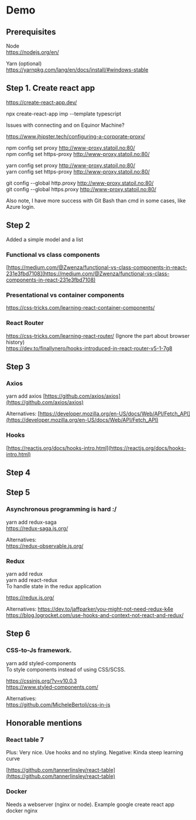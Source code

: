 # Demo  
  
## Prerequisites  
  
Node  
https://nodejs.org/en/  
  
Yarn (optional)   
https://yarnpkg.com/lang/en/docs/install/#windows-stable  
  
## Step 1. Create react app  
  
https://create-react-app.dev/  
  
npx create-react-app imp --template typescript  
  
Issues with connecting and on Equinor Machine?  
  
https://www.jhipster.tech/configuring-a-corporate-proxy/  
  
npm config set proxy http://www-proxy.statoil.no:80/  
npm config set https-proxy http://www-proxy.statoil.no:80/  
  
yarn config set proxy http://www-proxy.statoil.no:80/  
yarn config set https-proxy http://www-proxy.statoil.no:80/  
  
git config --global http.proxy http://www-proxy.statoil.no:80/  
git config --global https.proxy http://www-proxy.statoil.no:80/  
  
Also note, I have more success with Git Bash than cmd in some cases, like Azure login.  
  
  
## Step 2  
Added a simple model and a list  
  
### Functional vs class components
[https://medium.com/@Zwenza/functional-vs-class-components-in-react-231e3fbd7108](https://medium.com/@Zwenza/functional-vs-class-components-in-react-231e3fbd7108)

### Presentational vs  container components  
https://css-tricks.com/learning-react-container-components/  

### React Router  
https://css-tricks.com/learning-react-router/ (Ignore the part about browser history)  
https://dev.to/finallynero/hooks-introduced-in-react-router-v5-1-7g8  
  
  
## Step 3 

### Axios
yarn add axios
[https://github.com/axios/axios](https://github.com/axios/axios)

Alternatives:
[https://developer.mozilla.org/en-US/docs/Web/API/Fetch_API](https://developer.mozilla.org/en-US/docs/Web/API/Fetch_API)

### Hooks
[https://reactjs.org/docs/hooks-intro.html](https://reactjs.org/docs/hooks-intro.html)

## Step 4

## Step 5


### Asynchronous programming is hard :/  
yarn add redux-saga  
https://redux-saga.js.org/  
  
Alternatives:  
https://redux-observable.js.org/  

### Redux
yarn add redux  
yarn add react-redux  
To handle state in the redux application  
  
https://redux.js.org/  

Alternatives:
https://dev.to/jaffparker/you-might-not-need-redux-k4e  
https://blog.logrocket.com/use-hooks-and-context-not-react-and-redux/  
  
## Step 6

### CSS-to-Js framework.  
yarn add styled-components  
To style components instead of using CSS/SCSS.  
  
https://cssinjs.org/?v=v10.0.3  
https://www.styled-components.com/  
  
Alternatives:  
https://github.com/MicheleBertoli/css-in-js  

## Honorable mentions

### React table 7
Plus: Very nice. Use hooks and no styling.
Negative: Kinda steep learning curve

[https://github.com/tannerlinsley/react-table](https://github.com/tannerlinsley/react-table)

### Docker 
Needs a webserver (nginx or node). 
Example google create react app docker nginx 


